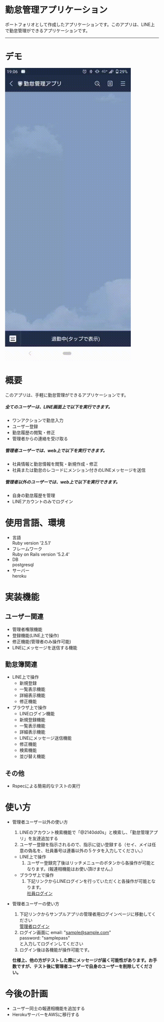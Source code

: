 # 勤怠管理アプリケーション
ポートフォリオとして作成したアプリケーションです。このアプリは、LINE上で勤怠管理ができるアプリケーションです。

* * * 

# デモ
![LINE上の操作画面](public/line勤怠デモ.gif "勤怠操作画面")


# 概要
このアプリは、手軽に勤怠管理ができるアプリケーションです。
##### 全てのユーザーは、LINE画面上で以下を実行できます。
- ワンアクションで勤怠入力
- ユーザー登録
- 勤怠履歴の閲覧・修正
- 管理者からの連絡を受け取る
##### 管理者ユーザーでは、web上で以下を実行できます。
- 社員情報と勤怠情報を閲覧・新規作成・修正
- 社員または勤怠のレコードにメンション付きのLINEメッセージを送信
##### 管理者以外のユーザーでは、web上で以下を実行できます。
- 自身の勤怠履歴を管理
- LINEアカウントのみでログイン


# 使用言語、環境
- 言語  
  Ruby version '2.5.1'
- フレームワーク  
  Ruby on Rails version '5.2.4'
- DB  
  postgresql
- サーバー  
  heroku


# 実装機能
## ユーザー関連
- 管理者権限機能
- 登録機能(LINE上で操作)
- 修正機能(管理者のみ操作可能)
- LINEにメッセージを送信する機能
## 勤怠簿関連
  - LINE上で操作
    - 新規登録
    - 一覧表示機能
    - 詳細表示機能
    - 修正機能
  - ブラウザ上で操作
    - LINEログイン機能
    - 新規登録機能
    - 一覧表示機能
    - 詳細表示機能
    - LINEにメッセージ送信機能
    - 修正機能
    - 検索機能
    - 並び替え機能
## その他
  - Rspecによる簡易的なテストの実行


# 使い方
- 管理者ユーザー以外の使い方
  1. LINEのアカウント検索機能で「@2140dd0s」と検索し、「勤怠管理アプリ」を友達追加する
  1. ユーザー登録を指示されるので、指示に従い登録する（セイ、メイは任意の偽名を、社員番号は連番以外の５ケタを入力してください。）
  - LINE上で操作
    1. ユーザー登録完了後はリッチメニューのボタンから各操作が可能となります。(報連相機能はお使い頂けません。)
  - ブラウザ上で操作
    1. 下記リンクからLINEログインを行っていただくと各操作が可能となります。    
      [社員ログイン](https://protected-mesa-60860.herokuapp.com/user_session/login)
- 管理者ユーザーの使い方
  1. 下記リンクからサンプルアプリの管理者用ログインページに移動してください   
    [管理者ログイン](https://protected-mesa-60860.herokuapp.com/users/sign_in)
  1. ログイン画面に
    email: "sample@sample.com"  
    password: "samplepass"  
    と入力してログインしてください  
  1. ログイン後は各機能が操作可能です。

  **仕様上、他の方がテストした際にメッセージが届く可能性があります。お手数ですが、テスト後に管理者ユーザーで自身のユーザーを削除してください。**


# 今後の計画
- ユーザー同士の報連相機能を追加する
- HerokuサーバーをAWSに移行する
